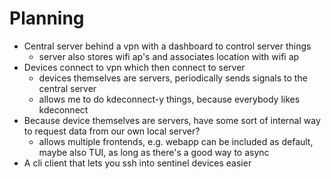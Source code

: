 # Planning

- Central server behind a vpn with a dashboard to control server things
    - server also stores wifi ap's and associates location with wifi ap
- Devices connect to vpn which then connect to server
    - devices themselves are servers, periodically sends signals to the central server 
    - allows me to do kdeconnect-y things, because everybody likes kdeconnect
- Because device themselves are servers, have some sort of internal way to request data from our own local server?
    - allows multiple frontends, e.g. webapp can be included as default, maybe also TUI, as long as there's a good way to async
- A cli client that lets you ssh into sentinel devices easier
